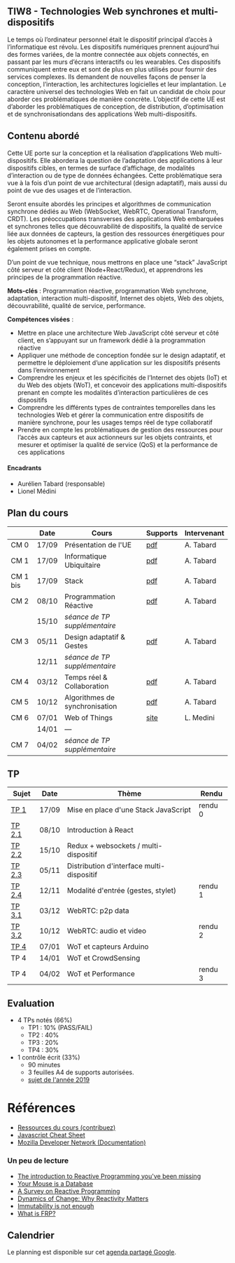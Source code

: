 ## TIW8 - Technologies Web synchrones et multi-dispositifs

Le temps où l’ordinateur personnel était le dispositif principal d’accès à l’informatique est révolu. Les dispositifs numériques prennent aujourd’hui des formes variées, de la montre connectée aux objets connectés, en passant par les murs d’écrans interactifs ou les wearables. Ces dispositifs communiquent entre eux et sont de plus en plus utilisés pour fournir des services complexes. Ils demandent de nouvelles façons de penser la conception, l’interaction, les architectures logicielles et leur implantation. Le caractère universel des technologies Web en fait un candidat de choix pour aborder ces problématiques de manière concrète. L’objectif de cette UE est d’aborder les problématiques de conception, de distribution, d’optimisation et de synchronisationdans des applications Web multi-dispositifs.

## Contenu abordé

Cette UE porte sur la conception et la réalisation d’applications Web multi-dispositifs. Elle abordera la question de l’adaptation des applications à leur dispositifs cibles, en termes de surface d’affichage, de modalités d’interaction ou de type de données échangées. Cette problématique sera vue à la fois d’un point de vue architectural (design adaptatif), mais aussi du point de vue des usages et de l’interaction.

Seront ensuite abordés les principes et algorithmes de communication synchrone dédiés au Web (WebSocket, WebRTC, Operational Transform, CRDT). Les préoccupations transverses des applications Web embarquées et synchrones telles que découvrabilité de dispositifs, la qualité de service liée aux données de capteurs, la gestion des ressources énergétiques pour les objets autonomes et la performance applicative globale seront également prises en compte.

D’un point de vue technique, nous mettrons en place une “stack” JavaScript côté serveur et côté client (Node+React/Redux), et apprendrons les principes de la programmation réactive.

**Mots-clés** : Programmation réactive, programmation Web synchrone, adaptation, interaction multi-dispositif, Internet des objets, Web des objets, découvrabilité, qualité de service, performance.

**Compétences visées** :

- Mettre en place une architecture Web JavaScript côté serveur et côté client, en s’appuyant sur un framework dédié à la programmation réactive
- Appliquer une méthode de conception fondée sur le design adaptatif, et permettre le déploiement d’une application sur les dispositifs présents dans l’environnement
- Comprendre les enjeux et les spécificités de l’Internet des objets (IoT) et du Web des objets (WoT), et concevoir des applications multi-dispositifs prenant en compte les modalités d’interaction particulières de ces dispositifs
- Comprendre les différents types de contraintes temporelles dans les technologies Web et gérer la communication entre dispositifs de manière synchrone, pour les usages temps réel de type collaboratif
- Prendre en compte les problématiques de gestion des ressources pour l’accès aux capteurs et aux actionneurs sur les objets contraints, et mesurer et optimiser la qualité de service (QoS) et la performance de ces applications

#### Encadrants

- Aurélien Tabard (responsable)
- Lionel Médini

## Plan du cours

|          | Date  | Cours                          | Supports                                                             | Intervenant |
| -------- | ----- | ------------------------------ | -------------------------------------------------------------------- | ----------- |
| CM 0     | 17/09 | Présentation de l'UE           | [pdf](cours/cm0-intro.pdf)                                           | A. Tabard   |
| CM 1     | 17/09 | Informatique Ubiquitaire       | [pdf](cours/cm1-introUbicomp.pdf)                                    | A. Tabard   |
| CM 1 bis | 17/09 | Stack                          | [pdf](cours/cm1-stack.pdf)                                           | A. Tabard   |
| CM 2     | 08/10 | Programmation Réactive         | [pdf](cours/cm2-reactivity.pdf)                                      | A. Tabard   |
|          | 15/10 | _séance de TP supplémentaire_  |                                                                      |             |
| CM 3     | 05/11 | Design adaptatif & Gestes      | [pdf](cours/cm3-designAdaptatifetGestes.pdf)                         | A. Tabard   |
|          | 12/11 | _séance de TP supplémentaire_  |                                                                      |             |
| CM 4     | 03/12 | Temps réel & Collaboration     | [pdf](cours/cm4-collaboration.pdf)                                   | A. Tabard   |
| CM 5     | 10/12 | Algorithmes de synchronisation | [pdf](cours/cm5-sharedediting.pdf)                                   | A. Tabard   |
| CM 6     | 07/01 | Web of Things                  | [site](https://perso.liris.cnrs.fr/lionel.medini/enseignement/TIW8/) | L. Medini   |
|          | 14/01 | —                              |                                                                      |             |
| CM 7     | 04/02 | _séance de TP supplémentaire_  |                                                                      |             |

## TP

| Sujet                                                                    | Date  | Thème                                     | Rendu   |
| ------------------------------------------------------------------------ | ----- | ----------------------------------------- | ------- |
| [TP 1](TP1)                                                              | 17/09 | Mise en place d'une Stack JavaScript      | rendu 0 |
| [TP 2.1](TP2/)                                                           | 08/10 | Introduction à React                      |         |
| [TP 2.2](TP2/#tp22-redux-middleware-websockets-pour-le-multi-dispositif) | 15/10 | Redux + websockets / multi-dispositif     |         |
| [TP 2.3](TP2/#tp23-distribution-dinterface-multi-dispositif)             | 05/11 | Distribution d'interface multi-dispositif |         |
| [TP 2.4](TP2/#4-suite)                                                   | 12/11 | Modalité d'entrée (gestes, stylet)        | rendu 1 |
| [TP 3.1](TP3)                                                            | 03/12 | WebRTC: p2p data                          |         |
| [TP 3.2](TP3/#tp32-webrtc-et-vidéo)                                      | 10/12 | WebRTC: audio et video                    | rendu 2 |
| [TP 4](https://perso.liris.cnrs.fr/lionel.medini/enseignement/TIW8/)     | 07/01 | WoT et capteurs Arduino                   |         |
| TP 4                                                                     | 14/01 | WoT et CrowdSensing                       |         |
| TP 4                                                                     | 04/02 | WoT et Performance                        | rendu 3 |

## Evaluation

- 4 TPs notés (66%)
  - TP1 : 10% (PASS/FAIL)
  - TP2 : 40%
  - TP3 : 20%
  - TP4 : 30%
- 1 contrôle écrit (33%)
  - 90 minutes
  - 3 feuilles A4 de supports autorisées.
  - [sujet de l'année 2019](cours/TIW8-exam2019-session1.pdf)

# Références

- [Ressources du cours (contribuez)](hack)
- [Javascript Cheat Sheet](https://mbeaudru.github.io/modern-js-cheatsheet/)
- [Mozilla Developer Network (Documentation)](https://developer.mozilla.org/)

### Un peu de lecture

- [The introduction to Reactive Programming you've been missing](https://gist.github.com/staltz/868e7e9bc2a7b8c1f754)
- [Your Mouse is a Database](https://queue.acm.org/detail.cfm?id=2169076)
- [A Survey on Reactive Programming](http://soft.vub.ac.be/Publications/2012/vub-soft-tr-12-13.pdf)
- [Dynamics of Change: Why Reactivity Matters](https://queue.acm.org/detail.cfm?id=2971330)
- [Immutability is not enough](https://codewords.recurse.com/issues/six/immutability-is-not-enough)
- [What is FRP?](https://stackoverflow.com/questions/1028250/what-is-functional-reactive-programming)

## Calendrier

Le planning est disponible sur cet [agenda partagé Google](https://calendar.google.com/calendar/embed?src=jtfqc9236icr8imhegough22i4%40group.calendar.google.com&ctz=Europe%2FBerlin).

<!-- Vérifiez l'agenda régulièrement, les salles et les horaires de TP risquent d'être modifiés en fonction de la disponibilité des salles du batiment Nautibus. -->

<!-- iframe src="https://calendar.google.com/calendar/embed?title=TIW8&amp;showPrint=0&amp;showCalendars=0&amp;showTz=0&amp;height=500&amp;wkst=2&amp;bgcolor=%23FFFFFF&amp;src=rtlfsq23dgbtshi8lghu5qi7o6oihk0j%40import.calendar.google.com&amp;color=%238C500B&amp;ctz=Europe%2FBerlin" style="border-width:0" width="600" height="500" frameborder="0" scrolling="no"></iframe-->
